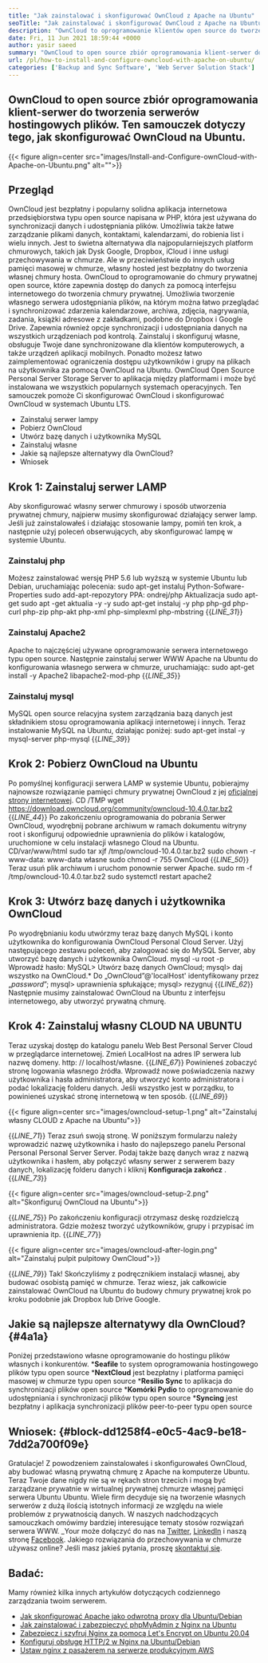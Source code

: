 ```yaml
---
title: "Jak zainstalować i skonfigurować OwnCloud z Apache na Ubuntu" 
seoTitle: "Jak zainstalować i skonfigurować OwnCloud z Apache na Ubuntu" 
description: "OwnCloud to oprogramowanie klientów open source do tworzenia usług hostingowych plików. W tym samouczku dowiemy się, jak instalować i skonfigurować OwnCloud na Ubuntu" 
date: Fri, 11 Jun 2021 18:59:44 +0000
author: yasir saeed
summary: "OwnCloud to open source zbiór oprogramowania klient-serwer do tworzenia serwerów hostingowych plików. Ten samouczek dotyczy tego, jak skonfigurować OwnCloud na Ubuntu." 
url: /pl/how-to-install-and-configure-owncloud-with-apache-on-ubuntu/
categories: ['Backup and Sync Software', 'Web Server Solution Stack']
---
```


## OwnCloud to open source zbiór oprogramowania klient-serwer do tworzenia serwerów hostingowych plików. Ten samouczek dotyczy tego, jak skonfigurować OwnCloud na Ubuntu.

{{< figure align=center src="images/Install-and-Configure-ownCloud-with-Apache-on-Ubuntu.png" alt="">}}


## **Przegląd**
OwnCloud jest bezpłatny i popularny solidna aplikacja internetowa przedsiębiorstwa typu open source napisana w PHP, która jest używana do synchronizacji danych i udostępniania plików. Umożliwia także łatwe zarządzanie plikami danych, kontaktami, kalendarzami, do robienia list i wielu innych. Jest to świetna alternatywa dla najpopularniejszych platform chmurowych, takich jak Dysk Google, Dropbox, iCloud i inne usługi przechowywania w chmurze. Ale w przeciwieństwie do innych usług pamięci masowej w chmurze, własny hosted jest bezpłatny do tworzenia własnej chmury hosta.
OwnCloud to oprogramowanie do chmury prywatnej open source, które zapewnia dostęp do danych za pomocą interfejsu internetowego do tworzenia chmury prywatnej. Umożliwia tworzenie własnego serwera udostępniania plików, na którym można łatwo przeglądać i synchronizować zdarzenia kalendarzowe, archiwa, zdjęcia, nagrywania, zadania, książki adresowe z zakładkami, podobne do Dropbox i Google Drive. Zapewnia również opcje synchronizacji i udostępniania danych na wszystkich urządzeniach pod kontrolą. Zainstaluj i skonfiguruj własne, obsługuje Twoje dane synchronizowane dla klientów komputerowych, a także urządzeń aplikacji mobilnych. Ponadto możesz łatwo zaimplementować ograniczenia dostępu użytkowników i grupy na plikach na użytkownika za pomocą OwnCloud na Ubuntu. OwnCloud Open Source Personal Server Storage Server to aplikacja między platformami i może być instalowana we wszystkich popularnych systemach operacyjnych.
Ten samouczek pomoże Ci skonfigurować OwnCloud i skonfigurować OwnCloud w systemach Ubuntu LTS.
  * Zainstaluj serwer lampy
  * Pobierz OwnCloud
  * Utwórz bazę danych i użytkownika MySQL
  * Zainstaluj własne
  * Jakie są najlepsze alternatywy dla OwnCloud?
  * Wniosek

## Krok 1: Zainstaluj serwer LAMP
Aby skonfigurować własny serwer chmurowy i sposób utworzenia prywatnej chmury, najpierw musimy skonfigurować działający serwer lamp. Jeśli już zainstalowałeś i działając stosowanie lampy, pomiń ten krok, a następnie użyj poleceń obserwujących, aby skonfigurować lampę w systemie Ubuntu.

### Zainstaluj php
Możesz zainstalować wersję PHP 5.6 lub wyższą w systemie Ubuntu lub Debian, uruchamiając polecenia:
sudo apt-get instaluj Python-Sofware-Properties
sudo add-apt-repozytory PPA: ondrej/php
Aktualizacja sudo apt-get
sudo apt -get aktualia -y -y
sudo apt-get instaluj -y php php-gd php-curl php-zip php-akt php-xml php-simplexml php-mbstring
{{_LINE_31_}}

### Zainstaluj Apache2
Apache to najczęściej używane oprogramowanie serwera internetowego typu open source. Następnie zainstaluj serwer WWW Apache na Ubuntu do konfigurowania własnego serwera w chmurze, uruchamiając:
sudo apt-get install -y Apache2 libapache2-mod-php
{{_LINE_35_}}

### Zainstaluj mysql
MySQL open source relacyjna system zarządzania bazą danych jest składnikiem stosu oprogramowania aplikacji internetowej i innych. Teraz instalowanie MySQL na Ubuntu, działając poniżej:
sudo apt-get instal -y mysql-server php-mysql
{{_LINE_39_}}

## Krok 2: Pobierz OwnCloud na Ubuntu
Po pomyślnej konfiguracji serwera LAMP w systemie Ubuntu, pobierajmy najnowsze rozwiązanie pamięci chmury prywatnej OwnCloud z jej [oficjalnej strony internetowej][1].
CD /TMP
wget https://download.owncloud.org/community/owncloud-10.4.0.tar.bz2
{{_LINE_44_}}
Po zakończeniu oprogramowania do pobrania Serwer OwnCloud, wyodrębnij pobrane archiwum w ramach dokumentu witryny root i skonfiguruj odpowiednie uprawnienia do plików i katalogów, uruchomione w celu instalacji własnego Cloud na Ubuntu.
CD/var/www/html
sudo tar xjf /tmp/owncloud-10.4.0.tar.bz2
sudo chown -r www-data: www-data własne
sudo chmod -r 755 OwnCloud
{{_LINE_50_}}
Teraz usuń plik archiwum i uruchom ponownie serwer Apache.
sudo rm -f /tmp/owncloud-10.4.0.tar.bz2
sudo systemctl restart apache2

## Krok 3: Utwórz bazę danych i użytkownika OwnCloud
Po wyodrębnianiu kodu utwórzmy teraz bazę danych MySQL i konto użytkownika do konfigurowania OwnCloud Personal Cloud Server. Użyj następującego zestawu poleceń, aby zalogować się do MySQL Server, aby utworzyć bazę danych i użytkownika OwnCloud.
mysql -u root -p
Wprowadź hasło:
MySQL> Utwórz bazę danych OwnCloud;
mysql> daj wszystko na OwnCloud.* Do „OwnCloud”@'localHost' identyfikowany przez „_password_”;
mysql> uprawnienia spłukające;
mysql> rezygnuj
{{_LINE_62_}}
Następnie musimy zainstalować OwnCloud na Ubuntu z interfejsu internetowego, aby utworzyć prywatną chmurę.

## Krok 4: Zainstaluj własny CLOUD NA UBUNTU
Teraz uzyskaj dostęp do katalogu panelu Web Best Personal Server Cloud w przeglądarce internetowej. Zmień LocalHost na adres IP serwera lub nazwę domeny.
http: // localhost/własne.
{{_LINE_67_}}
Powinieneś zobaczyć stronę logowania własnego źródła. Wprowadź nowe poświadczenia nazwy użytkownika i hasła administratora, aby utworzyć konto administratora i podać lokalizację folderu danych. Jeśli wszystko jest w porządku, to powinieneś uzyskać stronę internetową w ten sposób.
{{_LINE_69_}}

{{< figure align=center src="images/owncloud-setup-1.png" alt="Zainstaluj własny CLOUD z Apache na Ubuntu">}}

{{_LINE_71_}}
Teraz zsuń swoją stronę. W poniższym formularzu należy wprowadzić nazwę użytkownika i hasło do najlepszego panelu Personal Personal Personal Server Server. Podaj także bazę danych wraz z nazwą użytkownika i hasłem, aby połączyć własny serwer z serwerem bazy danych, lokalizację folderu danych i kliknij **Konfiguracja zakończ** .
{{_LINE_73_}}

{{< figure align=center src="images/owncloud-setup-2.png" alt="Skonfiguruj OwnCloud na Ubuntu">}}

{{_LINE_75_}}
Po zakończeniu konfiguracji otrzymasz deskę rozdzielczą administratora. Gdzie możesz tworzyć użytkowników, grupy i przypisać im uprawnienia itp.
{{_LINE_77_}}

{{< figure align=center src="images/owncloud-after-login.png" alt="Zainstaluj pulpit pulpitowy OwnCloud">}}

{{_LINE_79_}}
Tak! Skończyliśmy z podręcznikiem instalacji własnej, aby budować osobistą pamięć w chmurze. Teraz wiesz, jak całkowicie zainstalować OwnCloud na Ubuntu do budowy chmury prywatnej krok po kroku podobnie jak Dropbox lub Drive Google.

## **Jakie są najlepsze alternatywy dla OwnCloud?** {#4a1a}
Poniżej przedstawiono własne oprogramowanie do hostingu plików własnych i konkurentów.
  ***Seafile**  to system oprogramowania hostingowego plików typu open source
  ***NextCloud**  jest bezpłatny i platforma pamięci masowej w chmurze typu open source
  ***Resilio Sync**  to aplikacja do synchronizacji plików open source
  ***Komórki Pydio**  to oprogramowanie do udostępniania i synchronizacji plików typu open source
  ***Syncing**  jest bezpłatny i aplikacja synchronizacji plików peer-to-peer typu open source

## **Wniosek:** {#block-dd1258f4-e0c5-4ac9-be18-7dd2a700f09e}
Gratulacje! Z powodzeniem zainstalowałeś i skonfigurowałeś OwnCloud, aby budować własną prywatną chmurę z Apache na komputerze Ubuntu. Teraz Twoje dane nigdy nie są w rękach stron trzecich i mogą być zarządzane prywatnie w wirtualnej prywatnej chmurze własnej pamięci serwera Ubuntu Ubuntu. Wiele firm decyduje się na tworzenie własnych serwerów z dużą ilością istotnych informacji ze względu na wiele problemów z prywatnością danych. W naszych nadchodzących samouczkach omówimy bardziej interesujące tematy stosów rozwiązań serwera WWW.
_Your może dołączyć do nas na [Twitter][2], [LinkedIn][3] i naszą stronę [Facebook][4]. Jakiego rozwiązania do przechowywania w chmurze używasz online? Jeśli masz jakieś pytania, proszę [skontaktuj się][5].

## Badać:
Mamy również kilka innych artykułów dotyczących codziennego zarządzania twoim serwerem.
  * [Jak skonfigurować Apache jako odwrotną proxy dla Ubuntu/Debian][6]
  * [Jak zainstalować i zabezpieczyć phpMyAdmin z Nginx na Ubuntu][7]
  * [Zabezpiecz i szyfruj Nginx za pomocą Let's Encrypt on Ubuntu 20.04][8]
  * [Konfiguruj obsługę HTTP/2 w Nginx na Ubuntu/Debian][9]
  * [Ustaw nginx z pasażerem na serwerze produkcyjnym AWS][10]

  
[1]: https://owncloud.org/install/
[2]: https://twitter.com/containerize_co
[3]: https://www.linkedin.com/company/containerize/
[4]: http://facebook.com/containerize
[5]: mailto:yasir.saeed@aspose.com
[6]: https://blog.containerize.com/web-server-solution-stack/how-to-configure-apache-as-a-reverse-proxy-for-ubuntudebian/
[7]: https://blog.containerize.com/web-server-solution-stack/how-to-install-and-secure-phpmyadmin-with-nginx-on-ubuntu/
[8]: https://blog.containerize.com/web-server-solution-stack/how-to-secure-nginx-with-letsencrypt-on-ubuntu-20-04/
[9]: https://blog.containerize.com/web-server-solution-stack/how-to-configure-http2-support-in-nginx-on-ubuntudebian/
[10]: https://blog.containerize.com/web-server-solution-stack/how-to-setup-nginx-with-passenger-on-aws-production-server/
